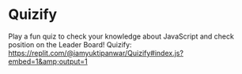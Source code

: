 # Quizify
Play a fun quiz to check your knowledge about JavaScript and check position on the Leader Board!   Quizify: https://replit.com/@iamyuktipanwar/Quizify#index.js?embed=1&amp;output=1
